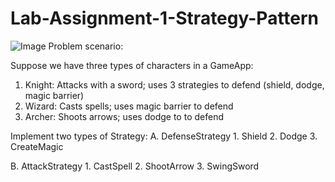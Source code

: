 # Lab-Assignment-1-Strategy-Pattern
![Image](https://github.com/user-attachments/assets/51741c60-72fb-415a-aa3f-bed701551d5c)
Problem scenario:

Suppose we have three types of characters in a GameApp:

1. Knight: Attacks with a sword; uses 3 strategies to defend (shield, dodge, magic barrier)
2. Wizard: Casts spells; uses magic barrier to defend
3. Archer: Shoots arrows; uses dodge to to defend

Implement two types of Strategy:
A.  DefenseStrategy
     1. Shield
     2. Dodge
     3. CreateMagic

B.  AttackStrategy
     1.  CastSpell
     2.  ShootArrow
     3.  SwingSword  
